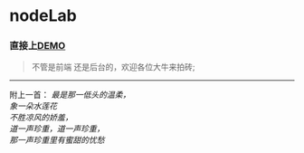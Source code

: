 # nodeLab
### 直接上[DEMO](http://123.57.253.198:3000/)
> 不管是前端 还是后台的，欢迎各位大牛来拍砖;
--------
附上一首：
*最是那一低头的温柔，*  
*象一朵水莲花*  
*不胜凉风的娇羞，*  
*道一声珍重，道一声珍重，*  
*那一声珍重里有蜜甜的忧愁*
